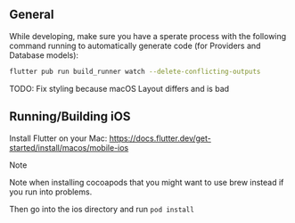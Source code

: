 ## General

While developing, make sure you have a sperate process with the following command running to automatically generate code (for Providers and Database models):
```bash
flutter pub run build_runner watch --delete-conflicting-outputs
```

TODO: Fix styling because macOS Layout differs and is bad
## Running/Building iOS

Install Flutter on your Mac: https://docs.flutter.dev/get-started/install/macos/mobile-ios

> [!NOTE]
> Note when installing cocoapods that you might want to use brew instead if you run into problems.

Then go into the ios directory and run `pod install`
